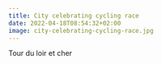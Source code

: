 ```yaml
---
title: City celebrating cycling race 
date: 2022-04-18T08:54:32+02:00
image: city-celebrating-cycling-race.jpg
---
```

Tour du loir et cher 
